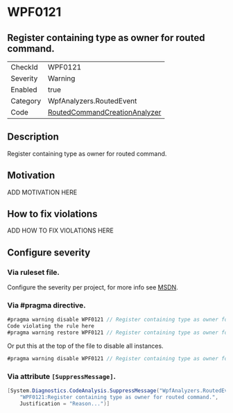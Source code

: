 # WPF0121
## Register containing type as owner for routed command.

<!-- start generated table -->
<table>
  <tr>
    <td>CheckId</td>
    <td>WPF0121</td>
  </tr>
  <tr>
    <td>Severity</td>
    <td>Warning</td>
  </tr>
  <tr>
    <td>Enabled</td>
    <td>true</td>
  </tr>
  <tr>
    <td>Category</td>
    <td>WpfAnalyzers.RoutedEvent</td>
  </tr>
  <tr>
    <td>Code</td>
    <td><a href="https://github.com/DotNetAnalyzers/WpfAnalyzers/blob/master/WpfAnalyzers/NodeAnalyzers/RoutedCommandCreationAnalyzer.cs">RoutedCommandCreationAnalyzer</a></td>
  </tr>
</table>
<!-- end generated table -->

## Description

Register containing type as owner for routed command.

## Motivation

ADD MOTIVATION HERE

## How to fix violations

ADD HOW TO FIX VIOLATIONS HERE

<!-- start generated config severity -->
## Configure severity

### Via ruleset file.

Configure the severity per project, for more info see [MSDN](https://msdn.microsoft.com/en-us/library/dd264949.aspx).

### Via #pragma directive.
```C#
#pragma warning disable WPF0121 // Register containing type as owner for routed command.
Code violating the rule here
#pragma warning restore WPF0121 // Register containing type as owner for routed command.
```

Or put this at the top of the file to disable all instances.
```C#
#pragma warning disable WPF0121 // Register containing type as owner for routed command.
```

### Via attribute `[SuppressMessage]`.

```C#
[System.Diagnostics.CodeAnalysis.SuppressMessage("WpfAnalyzers.RoutedEvent", 
    "WPF0121:Register containing type as owner for routed command.", 
    Justification = "Reason...")]
```
<!-- end generated config severity -->
